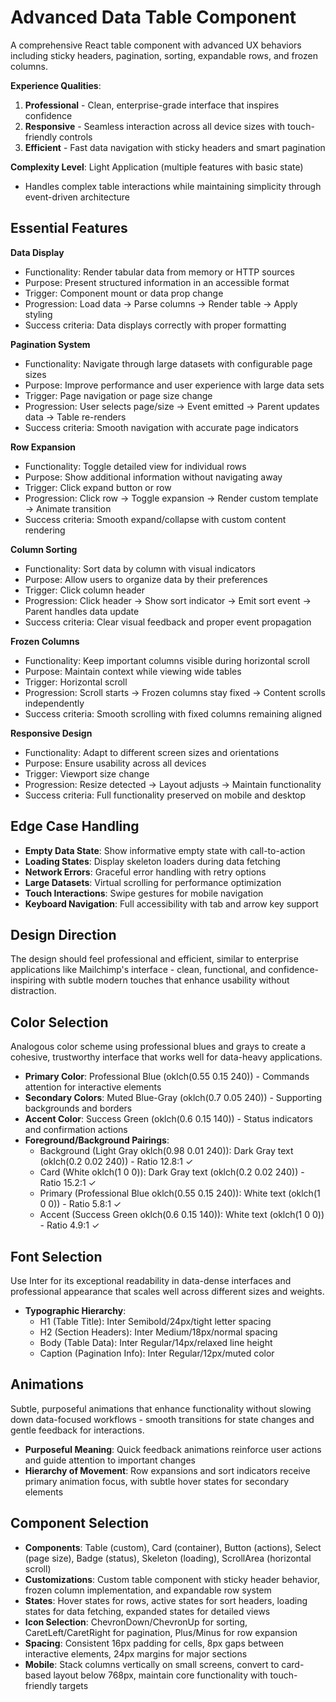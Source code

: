 # Advanced Data Table Component

A comprehensive React table component with advanced UX behaviors including sticky headers, pagination, sorting, expandable rows, and frozen columns.

**Experience Qualities**: 
1. **Professional** - Clean, enterprise-grade interface that inspires confidence
2. **Responsive** - Seamless interaction across all device sizes with touch-friendly controls  
3. **Efficient** - Fast data navigation with sticky headers and smart pagination

**Complexity Level**: Light Application (multiple features with basic state)
- Handles complex table interactions while maintaining simplicity through event-driven architecture

## Essential Features

**Data Display**
- Functionality: Render tabular data from memory or HTTP sources
- Purpose: Present structured information in an accessible format
- Trigger: Component mount or data prop change
- Progression: Load data → Parse columns → Render table → Apply styling
- Success criteria: Data displays correctly with proper formatting

**Pagination System**
- Functionality: Navigate through large datasets with configurable page sizes
- Purpose: Improve performance and user experience with large data sets
- Trigger: Page navigation or page size change
- Progression: User selects page/size → Event emitted → Parent updates data → Table re-renders
- Success criteria: Smooth navigation with accurate page indicators

**Row Expansion**
- Functionality: Toggle detailed view for individual rows
- Purpose: Show additional information without navigating away
- Trigger: Click expand button or row
- Progression: Click row → Toggle expansion → Render custom template → Animate transition
- Success criteria: Smooth expand/collapse with custom content rendering

**Column Sorting**
- Functionality: Sort data by column with visual indicators
- Purpose: Allow users to organize data by their preferences
- Trigger: Click column header
- Progression: Click header → Show sort indicator → Emit sort event → Parent handles data update
- Success criteria: Clear visual feedback and proper event propagation

**Frozen Columns**
- Functionality: Keep important columns visible during horizontal scroll
- Purpose: Maintain context while viewing wide tables
- Trigger: Horizontal scroll
- Progression: Scroll starts → Frozen columns stay fixed → Content scrolls independently
- Success criteria: Smooth scrolling with fixed columns remaining aligned

**Responsive Design**
- Functionality: Adapt to different screen sizes and orientations
- Purpose: Ensure usability across all devices
- Trigger: Viewport size change
- Progression: Resize detected → Layout adjusts → Maintain functionality
- Success criteria: Full functionality preserved on mobile and desktop

## Edge Case Handling

- **Empty Data State**: Show informative empty state with call-to-action
- **Loading States**: Display skeleton loaders during data fetching
- **Network Errors**: Graceful error handling with retry options
- **Large Datasets**: Virtual scrolling for performance optimization
- **Touch Interactions**: Swipe gestures for mobile navigation
- **Keyboard Navigation**: Full accessibility with tab and arrow key support

## Design Direction

The design should feel professional and efficient, similar to enterprise applications like Mailchimp's interface - clean, functional, and confidence-inspiring with subtle modern touches that enhance usability without distraction.

## Color Selection

Analogous color scheme using professional blues and grays to create a cohesive, trustworthy interface that works well for data-heavy applications.

- **Primary Color**: Professional Blue (oklch(0.55 0.15 240)) - Commands attention for interactive elements
- **Secondary Colors**: Muted Blue-Gray (oklch(0.7 0.05 240)) - Supporting backgrounds and borders  
- **Accent Color**: Success Green (oklch(0.6 0.15 140)) - Status indicators and confirmation actions
- **Foreground/Background Pairings**: 
  - Background (Light Gray oklch(0.98 0.01 240)): Dark Gray text (oklch(0.2 0.02 240)) - Ratio 12.8:1 ✓
  - Card (White oklch(1 0 0)): Dark Gray text (oklch(0.2 0.02 240)) - Ratio 15.2:1 ✓  
  - Primary (Professional Blue oklch(0.55 0.15 240)): White text (oklch(1 0 0)) - Ratio 5.8:1 ✓
  - Accent (Success Green oklch(0.6 0.15 140)): White text (oklch(1 0 0)) - Ratio 4.9:1 ✓

## Font Selection

Use Inter for its exceptional readability in data-dense interfaces and professional appearance that scales well across different sizes and weights.

- **Typographic Hierarchy**: 
  - H1 (Table Title): Inter Semibold/24px/tight letter spacing
  - H2 (Section Headers): Inter Medium/18px/normal spacing  
  - Body (Table Data): Inter Regular/14px/relaxed line height
  - Caption (Pagination Info): Inter Regular/12px/muted color

## Animations

Subtle, purposeful animations that enhance functionality without slowing down data-focused workflows - smooth transitions for state changes and gentle feedback for interactions.

- **Purposeful Meaning**: Quick feedback animations reinforce user actions and guide attention to important changes
- **Hierarchy of Movement**: Row expansions and sort indicators receive primary animation focus, with subtle hover states for secondary elements

## Component Selection

- **Components**: Table (custom), Card (container), Button (actions), Select (page size), Badge (status), Skeleton (loading), ScrollArea (horizontal scroll)
- **Customizations**: Custom table component with sticky header behavior, frozen column implementation, and expandable row system
- **States**: Hover states for rows, active states for sort headers, loading states for data fetching, expanded states for detailed views
- **Icon Selection**: ChevronDown/ChevronUp for sorting, CaretLeft/CaretRight for pagination, Plus/Minus for row expansion
- **Spacing**: Consistent 16px padding for cells, 8px gaps between interactive elements, 24px margins for major sections
- **Mobile**: Stack columns vertically on small screens, convert to card-based layout below 768px, maintain core functionality with touch-friendly targets